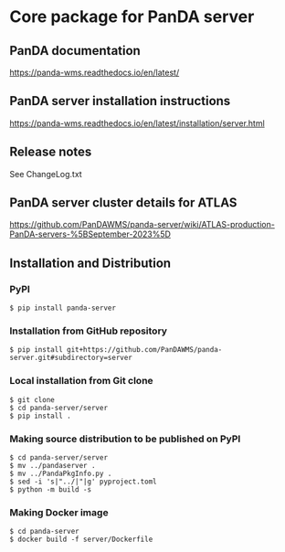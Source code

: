 # Core package for PanDA server

## PanDA documentation 

https://panda-wms.readthedocs.io/en/latest/

## PanDA server installation instructions

https://panda-wms.readthedocs.io/en/latest/installation/server.html

## Release notes

See ChangeLog.txt

## PanDA server cluster details for ATLAS

https://github.com/PanDAWMS/panda-server/wiki/ATLAS-production-PanDA-servers-%5BSeptember-2023%5D

## Installation and Distribution
### PyPI
``` conslole
$ pip install panda-server
```

### Installation from GitHub repository
``` console
$ pip install git+https://github.com/PanDAWMS/panda-server.git#subdirectory=server
```

### Local installation from Git clone
``` console
$ git clone
$ cd panda-server/server
$ pip install .
```

### Making source distribution to be published on PyPI
``` console
$ cd panda-server/server
$ mv ../pandaserver .
$ mv ../PandaPkgInfo.py .
$ sed -i 's|"../|"|g' pyproject.toml
$ python -m build -s
```

### Making Docker image
``` console
$ cd panda-server
$ docker build -f server/Dockerfile
```